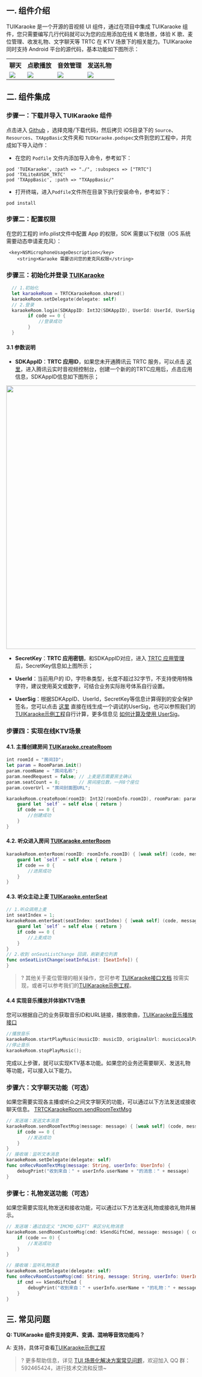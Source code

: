 ## 一. 组件介绍

TUIKaraoke 是一个开源的音视频 UI 组件，通过在项目中集成 TUIKaraoke 组件，您只需要编写几行代码就可以为您的应用添加在线 K 歌场景，体验 K 歌、麦位管理、收发礼物、文字聊天等 TRTC 在 KTV 场景下的相关能力。TUIKaraoke 同时支持 Android 平台的源代码，基本功能如下图所示：

<table>
     <tr>
         <th>聊天</th>  
         <th>点歌播放</th>  
         <th>音效管理</th>  
         <th>发送礼物</th>  
     </tr>
<tr>
<td><img src="https://qcloudimg.tencent-cloud.cn/raw/03ff7ceeebe570311fe631144546d36a.png"/></td>
<td><img src="https://qcloudimg.tencent-cloud.cn/raw/eb8260dd1eb5ef9128052a607596ee68.png"/></td>
<td><img src="https://qcloudimg.tencent-cloud.cn/raw/18c63d92b16f6bb6daaa65b2e59e40a6.png"/></td>
<td><img src="https://qcloudimg.tencent-cloud.cn/raw/26a685599659c27f5a3c99d20aefbc0b.png"/></td>
</tr>
</table>


## 二. 组件集成
### 步骤一：下载并导入 TUIKaraoke 组件

点击进入 [Github](https://github.com/tencentyun/TUIKaraoke) ，选择克隆/下载代码，然后拷贝 iOS目录下的 `Source`、`Resources`、`TXAppBasic`文件夹和 `TUIKaraoke.podspec`文件到您的工程中，并完成如下导入动作：

- 在您的 `Podfile` 文件内添加导入命令，参考如下：
```
pod 'TUIKaraoke', :path => "./", :subspecs => ["TRTC"]
pod 'TXLiteAVSDK_TRTC'
pod 'TXAppBasic', :path => "TXAppBasic/"
```
- 打开终端，进入`Podfile`文件所在目录下执行安装命令，参考如下：
```
pod install
```

### 步骤二：配置权限

在您的工程的 info.plist文件中配置 App 的权限，SDK 需要以下权限（iOS 系统需要动态申请麦克风）：

```
 <key>NSMicrophoneUsageDescription</key>
    <string>Karaoke 需要访问您的麦克风权限</string>
```


### 步骤三：初始化并登录 [TUIKaraoke](https://cloud.tencent.com/document/product/647/59405#sharedinstance)

```swift
  // 1.初始化
  let karaokeRoom = TRTCKaraokeRoom.shared()
  karaokeRoom.setDelegate(delegate: self)
  // 2.登录
  karaokeRoom.login(SDKAppID: Int32(SDKAppID), UserId: UserId, UserSig: ProfileManager.shared.curUserSig()) { code, message in
		if code == 0 {
			//登录成功
		}
  }
```
#### 3.1 参数说明
- **SDKAppID**：**TRTC 应用ID**，如果您未开通腾讯云 TRTC 服务，可以点击 [这里](https://console.cloud.tencent.com/trtc/app)，进入腾讯云实时音视频控制台，创建一个新的的TRTC应用后，点击应用信息，SDKAppID信息如下图所示；
 <img src="https://liteav.sdk.qcloud.com/app/doc/app_manager_sdk_secretkey.png" width="700">
	
- **SecretKey**：**TRTC 应用密钥**，和SDKAppID对应，进入 [TRTC 应用管理](https://console.cloud.tencent.com/trtc/app) 后，SecretKey信息如上图所示；

- **UserId**：当前用户的 ID，字符串类型，长度不超过32字节，不支持使用特殊字符，建议使用英文或数字，可结合业务实际账号体系自行设置。

- **UserSig**：根据SDKAppID、UserId，SecretKey等信息计算得到的安全保护签名，您可以点击 [这里](https://console.cloud.tencent.com/trtc/usersigtool) 直接在线生成一个调试的UserSig，也可以参照我们的[TUIKaraoke示例工程](https://github.com/tencentyun/TUIKaraoke/blob/main/iOS/Debug/GenerateTestUserSig.swift#:~:text=public%20static%20String%20genTestUserSig(String%20userId)%20%7B)自行计算，更多信息见 [如何计算及使用 UserSig](https://cloud.tencent.com/document/product/647/17275)。

### 步骤四：实现在线KTV场景

#### 4.1. 主播创建房间 [TUIKaraoke.createRoom](https://cloud.tencent.com/document/product/647/59405#createroom)
```swift
int roomId = "房间ID";
let param = RoomParam.init()
param.roomName = "房间名称";
param.needRequest = false; // 上麦是否需要房主确认
param.seatCount = 8;       // 房间座位数，一共8个座位
param.coverUrl = "房间封面图URL";

karaokeRoom.createRoom(roomID: Int32(roomInfo.roomID), roomParam: param) { [weak self] (code, message) in
	guard let `self` = self else { return }
	if code == 0 {
        //创建成功
	}
}
```

#### 4.2. 听众进入房间 [TUIKaraoke.enterRoom](https://cloud.tencent.com/document/product/647/59405#enterroom)
```swift
karaokeRoom.enterRoom(roomID: roomInfo.roomID) { [weak self] (code, message) in
	guard let `self` = self else { return }
	if code == 0 {
		//进房成功
	}
}
```
#### 4.3. 听众主动上麦 [TUIKaraoke.enterSeat](https://cloud.tencent.com/document/product/647/59405#enterseat)
```swift
// 1.听众调用上麦
int seatIndex = 1; 
karaokeRoom.enterSeat(seatIndex: seatIndex) { [weak self] (code, message) in
	guard let `self` = self else { return }
	if code == 0 {
		//上麦成功
	}
}
// 2.收到 onSeatListChange 回调，刷新麦位列表
func onSeatListChange(seatInfoList: [SeatInfo]) {
}
```
>? 其他关于麦位管理的相关操作，您可参考 [TUIKaraoke接口文档](https://cloud.tencent.com/document/product/647/59405) 按需实现，或者可以参考我们的[TUIKaraoke示例工程](https://github.com/tencentyun/TUIKaraoke/)。

#### 4.4 实现音乐播放并体验KTV场景
您可以根据自己的业务获取音乐ID和URL链接，播放歌曲，[TUIKaraoke音乐播放接口](https://cloud.tencent.com/document/product/647/59405#.E9.9F.B3.E4.B9.90.E6.92.AD.E6.94.BE.E6.8E.A5.E5.8F.A32)
```swift
//播放音乐
karaokeRoom.startPlayMusic(musicID: musicID, originalUrl: muscicLocalPath, accompanyUrl: accompanyLocalPath);
//停止音乐
karaokeRoom.stopPlayMusic();
```

完成以上步骤，就可以实现KTV基本功能。如果您的业务还需要聊天、发送礼物等功能，可以接入以下能力。

### 步骤六：文字聊天功能（可选）
如果您需要实现各主播或听众之间文字聊天的功能，可以通过以下方法发送或接收聊天信息。
[TRTCKaraokeRoom.sendRoomTextMsg](https://cloud.tencent.com/document/product/647/59405#sendroomtextmsg)
```swift
// 发送端：发送文本消息
karaokeRoom.sendRoomTextMsg(message: message) { [weak self] (code, message) in
	if code == 0 {
		//发送成功
	}
}
// 接收端：监听文本消息
karaokeRoom.setDelegate(delegate: self)
func onRecvRoomTextMsg(message: String, userInfo: UserInfo) {
	debugPrint("收到来自：" + userInfo.userName + "的消息：" + message)
}
```

### 步骤七：礼物发送功能（可选）
如果您需要实现礼物发送和接收功能，可以通过以下方法发送礼物或接收礼物并展示。
```swift
// 发送端：通过自定义 "IMCMD_GIFT" 来区分礼物消息
karaokeRoom.sendRoomCustomMsg(cmd: kSendGiftCmd, message: message) { code, msg in
	if (code == 0) {
		//发送成功
	}
}

// 接收端：监听礼物消息
karaokeRoom.setDelegate(delegate: self)
func onRecvRoomCustomMsg(cmd: String, message: String, userInfo: UserInfo) {
	if cmd == kSendGiftCmd {
		debugPrint("收到来自：" + userInfo.userName + "的礼物：" + message)
	}
}
```

## 三. 常见问题

**Q: TUIKaraoke 组件支持变声、变调、混响等音效功能吗？**

A: 支持，具体可查看[TUIKaraoke示例工程](https://github.com/tencentyun/TUIKaraoke/blob/main/iOS/Source/ui/TRTCKTVViewController/SubViews/TRTCKaraokeSoundEffectAlert.swift)

>? 更多帮助信息，详见 [TUI 场景化解决方案常见问题](https://cloud.tencent.com/developer/article/1952880)，欢迎加入 QQ 群：592465424，进行技术交流和反馈~
